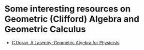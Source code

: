 # Some interesting resources on Geometric (Clifford) Algebra and Geometric Calculus

 - [C Doran, A Lasenby: Geometric Algebra for Physicists](http://deferentialgeometry.org/papers/Doran,%20Lasenby%20-%20Geometric%20Algebra%20for%20Physicists%20(2003).pdf)
